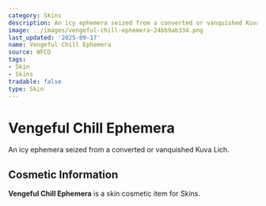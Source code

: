 ```yaml
---
category: Skins
description: An icy ephemera seized from a converted or vanquished Kuva Lich.
image: ../images/vengeful-chill-ephemera-24bb9ab334.png
last_updated: '2025-09-17'
name: Vengeful Chill Ephemera
source: WFCD
tags:
- Skin
- Skins
tradable: false
type: Skin
---
```


# Vengeful Chill Ephemera

An icy ephemera seized from a converted or vanquished Kuva Lich.

## Cosmetic Information

**Vengeful Chill Ephemera** is a skin cosmetic item for Skins.

